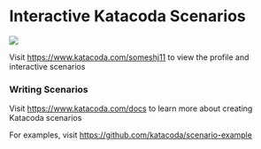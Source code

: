 # Interactive Katacoda Scenarios

[![](http://shields.katacoda.com/katacoda/someshj11/count.svg)](https://www.katacoda.com/someshj11 "Get your profile on Katacoda.com")

Visit https://www.katacoda.com/someshj11 to view the profile and interactive scenarios

### Writing Scenarios
Visit https://www.katacoda.com/docs to learn more about creating Katacoda scenarios

For examples, visit https://github.com/katacoda/scenario-example
